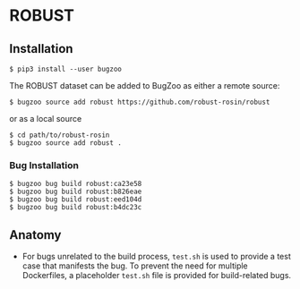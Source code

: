 # ROBUST

## Installation

```
$ pip3 install --user bugzoo
```

The ROBUST dataset can be added to BugZoo as either a remote source:

```
$ bugzoo source add robust https://github.com/robust-rosin/robust
```

or as a local source

```
$ cd path/to/robust-rosin
$ bugzoo source add robust .
```

### Bug Installation

```
$ bugzoo bug build robust:ca23e58
$ bugzoo bug build robust:b826eae
$ bugzoo bug build robust:eed104d
$ bugzoo bug build robust:b4dc23c
```

## Anatomy

* For bugs unrelated to the build process, `test.sh` is used to provide a test
  case that manifests the bug. To prevent the need for multiple Dockerfiles,
  a placeholder `test.sh` file is provided for build-related bugs.
